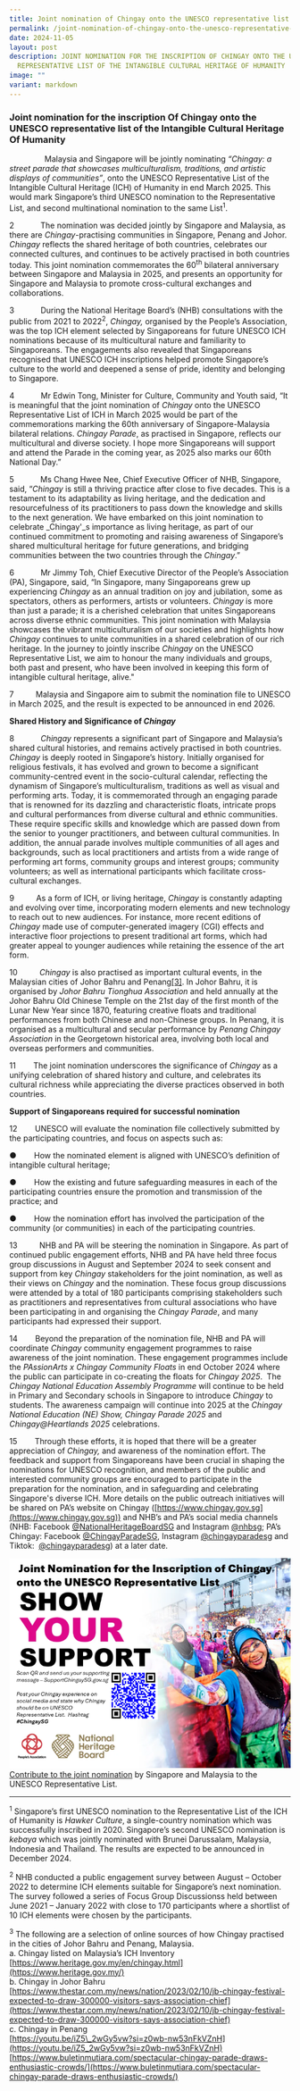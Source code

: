 ```yaml
---
title: Joint nomination of Chingay onto the UNESCO representative list of ICH
permalink: /joint-nomination-of-chingay-onto-the-unesco-representative-list-of-ich/
date: 2024-11-05
layout: post
description: JOINT NOMINATION FOR THE INSCRIPTION OF CHINGAY ONTO THE UNESCO
  REPRESENTATIVE LIST OF THE INTANGIBLE CULTURAL HERITAGE OF HUMANITY
image: ""
variant: markdown
---
```

<h3>Joint nomination for the inscription Of Chingay onto the UNESCO representative list of the Intangible Cultural Heritage Of Humanity</h3>

 &nbsp; &nbsp; &nbsp; &nbsp; &nbsp; &nbsp; &nbsp; &nbsp; Malaysia and Singapore will be jointly nominating *“Chingay: a street parade&nbsp;that showcases multiculturalism, traditions, and artistic displays of communities”*, onto the UNESCO Representative List of the Intangible Cultural Heritage (ICH) of Humanity in end March 2025. This would mark Singapore’s third UNESCO nomination to the Representative List, and second multinational nomination to the same List<sup>1</sup>.


2&nbsp;&nbsp;&nbsp;&nbsp;&nbsp;&nbsp;&nbsp;&nbsp;&nbsp;&nbsp;&nbsp; The nomination was decided jointly by Singapore and Malaysia, as there are *Chingay*-practising communities in Singapore, Penang and Johor. *Chingay* reflects the shared heritage of both countries, celebrates our connected cultures, and continues to be actively practised in both countries today. This joint nomination commemorates the 60<sup>th</sup> bilateral anniversary between Singapore and Malaysia in 2025, and presents an opportunity for Singapore and Malaysia to promote cross-cultural exchanges and collaborations.

3&nbsp;&nbsp;&nbsp;&nbsp;&nbsp;&nbsp;&nbsp;&nbsp;&nbsp;&nbsp;&nbsp; During the National Heritage Board’s (NHB) consultations with the public from 2021 to 2022<sup>2</sup>, *Chingay,* organised by the People’s Association, was the top ICH element selected by Singaporeans for future UNESCO ICH nominations because of its multicultural nature and familiarity to Singaporeans. The engagements also revealed that Singaporeans recognised that UNESCO ICH inscriptions helped promote Singapore’s culture to the world and deepened a sense of pride, identity and belonging to Singapore.

4&nbsp;&nbsp;&nbsp;&nbsp;&nbsp;&nbsp;&nbsp;&nbsp;&nbsp;&nbsp;&nbsp; Mr Edwin Tong, Minister for Culture, Community and Youth said, “It is meaningful that the joint nomination of _Chingay_ onto the UNESCO Representative List of ICH in March 2025 would be part of the commemorations marking the 60th anniversary of Singapore-Malaysia bilateral relations. _Chingay Parade_, as practised in Singapore, reflects our multicultural and diverse society. I hope more Singaporeans will support and attend the Parade in the coming year, as 2025 also marks our 60th National Day.”

5&nbsp;&nbsp;&nbsp;&nbsp;&nbsp;&nbsp;&nbsp;&nbsp;&nbsp;&nbsp;&nbsp; Ms Chang Hwee Nee, Chief Executive Officer of NHB, Singapore, said, “_Chingay_ is still a thriving practice after close to five decades. This is a testament to its adaptability as living heritage, and the dedication and resourcefulness of its practitioners to pass down the knowledge and skills to the next generation. We have embarked on this joint nomination to celebrate _Chingay'_s importance as living heritage, as part of our continued commitment to promoting and raising awareness of Singapore’s shared multicultural heritage for future generations, and bridging communities between the two countries through the _Chingay_.”

6&nbsp;&nbsp;&nbsp;&nbsp;&nbsp;&nbsp;&nbsp;&nbsp;&nbsp;&nbsp;&nbsp; Mr Jimmy Toh, Chief Executive Director of the People’s Association (PA), Singapore, said, “In Singapore, many Singaporeans grew up experiencing _Chingay_ as an annual tradition on joy and jubilation, some as spectators, others as performers, artists or volunteers. _Chingay_ is more than just a parade; it is a cherished celebration that unites Singaporeans across diverse ethnic communities. This joint nomination with Malaysia showcases the vibrant multiculturalism of our societies and highlights how _Chingay_ continues to unite communities in a shared celebration of our rich heritage. In the journey to jointly inscribe _Chingay_ on the UNESCO Representative List, we aim to honour the many individuals and groups, both past and present, who have been involved in keeping this form of intangible cultural heritage, alive."

7&nbsp;&nbsp;&nbsp;&nbsp;&nbsp;&nbsp;&nbsp;&nbsp;&nbsp; Malaysia and Singapore aim to submit the nomination file to UNESCO in March 2025, and the result is expected to be announced in end 2026.

**Shared History and Significance of *Chingay***

8&nbsp;&nbsp;&nbsp;&nbsp;&nbsp;&nbsp;&nbsp;&nbsp;&nbsp;&nbsp;&nbsp; _Chingay_ represents a significant part of Singapore and Malaysia’s shared cultural histories, and remains actively practised in both countries. _Chingay_ is deeply rooted in Singapore’s history. Initially organised for religious festivals, it has evolved and grown to become a significant community-centred event in the socio-cultural calendar, reflecting the dynamism of Singapore’s multiculturalism, traditions as well as visual and performing arts. Today, it is commemorated through an engaging parade that is renowned for its dazzling and characteristic floats, intricate props and cultural performances from diverse cultural and ethnic communities. These require specific skills and knowledge which are passed down from the senior to younger practitioners, and between cultural communities. In addition, the annual parade involves multiple communities of all ages and backgrounds, such as local practitioners and artists from a wide range of performing art forms, community groups and interest groups; community volunteers; as well as international participants which facilitate cross-cultural exchanges.

9&nbsp;&nbsp;&nbsp;&nbsp;&nbsp;&nbsp;&nbsp;&nbsp;&nbsp; As a form of ICH, or living heritage, _Chingay_ is constantly adapting and evolving over time, incorporating modern elements and new technology to reach out to new audiences. For instance, more recent editions of _Chingay_ made use of computer-generated imagery (CGI) effects and interactive floor projections to present traditional art forms, which had greater appeal to younger audiences while retaining the essence of the art form.

10&nbsp;&nbsp;&nbsp;&nbsp;&nbsp;&nbsp;&nbsp;&nbsp;&nbsp; _Chingay_ is also practised as important cultural events, in the Malaysian cities of Johor Bahru and Penang[\[3\]](#_ftn3). In Johor Bahru, it is organised by _Johor Bahru Tionghua Association_ and held annually at the Johor Bahru Old Chinese Temple on the 21st day of the first month of the Lunar New Year since 1870, featuring creative floats and traditional performances from both Chinese and non-Chinese groups. In Penang, it is organised as a multicultural and secular performance by _Penang Chingay Association_ in the Georgetown historical area, involving both local and overseas performers and communities.

11&nbsp;&nbsp;&nbsp;&nbsp;&nbsp;&nbsp;&nbsp; The joint nomination underscores the significance of _Chingay_ as a unifying celebration of shared history and culture, and celebrates its cultural richness while appreciating the diverse practices observed in both countries.

**Support of Singaporeans required for successful nomination**

12&nbsp;&nbsp;&nbsp;&nbsp;&nbsp;&nbsp;&nbsp; UNESCO will evaluate the nomination file collectively submitted by the participating countries, and focus on aspects such as:

●&nbsp;&nbsp;&nbsp;&nbsp;&nbsp;&nbsp;&nbsp; How the nominated element is aligned with UNESCO’s definition of intangible cultural heritage;

●&nbsp;&nbsp;&nbsp;&nbsp;&nbsp;&nbsp;&nbsp; How the existing and future safeguarding measures in each of the participating countries ensure the promotion and transmission of the practice; and

●&nbsp;&nbsp;&nbsp;&nbsp;&nbsp;&nbsp;&nbsp; How the nomination effort has involved the participation of the community (or communities) in each of the participating countries.

13&nbsp;&nbsp;&nbsp;&nbsp;&nbsp;&nbsp;&nbsp;&nbsp;&nbsp; NHB and PA will be steering the nomination in Singapore. As part of continued public engagement efforts, NHB and PA have held three focus group discussions in August and September 2024 to seek consent and support from key *Chingay* stakeholders for the joint nomination, as well as their views on *Chingay* and the nomination. These focus group discussions were attended by a total of 180 participants comprising stakeholders such as practitioners and representatives from cultural associations who have been participating in and organising the *Chingay Parade*, and many participants had expressed their support.

14&nbsp;&nbsp;&nbsp;&nbsp;&nbsp;&nbsp;&nbsp; Beyond the preparation of the nomination file, NHB and PA will coordinate *Chingay* community engagement programmes to raise awareness of the joint nomination. These engagement programmes include the *PAssionArts x Chingay Community Floats* in end October 2024 where the public can participate in co-creating the floats for *Chingay 2025*.&nbsp; The *Chingay National Education Assembly Programme* will continue to be held in Primary and Secondary schools in Singapore to introduce *Chingay* to students. The awareness campaign will continue into 2025 at the *Chingay National Education (NE) Show, Chingay Parade 2025* and *Chingay@Heartlands 2025* celebrations. &nbsp;

15&nbsp;&nbsp;&nbsp;&nbsp;&nbsp;&nbsp;&nbsp; Through these efforts, it is hoped that there will be a greater appreciation of *Chingay,* and awareness of the nomination effort. The feedback and support from Singaporeans have been crucial in shaping the nominations for UNESCO recognition, and members of the public and interested community groups are encouraged to participate in the preparation for the nomination, and in safeguarding and celebrating Singapore's diverse ICH. More details on the public outreach initiatives will be shared on PA’s website on Chingay ([https://www.chingay.gov.sg](https://www.chingay.gov.sg)) and NHB’s and PA’s social media channels (NHB: Facebook [@NationalHeritageBoardSG](https://www.facebook.com/NationalHeritageBoardSG/) and Instagram [@nhbsg](https://www.instagram.com/NHB_SG/); PA’s Chingay: Facebook [@ChingayParadeSG](https://www.facebook.com/chingayparadesg), Instagram [@chingayparadesg](https://www.instagram.com/chingayparadesg/) and Tiktok:&nbsp; [@chingayparadesg](https://www.tiktok.com/@chingayparadesg)) at a later date.

![chingay unesco nomination](/images/NewsRoom/chingay_nomination.png)
[Contribute to the joint nomination](https://supportchingaysg.gov.sg/?utm\_source=pawebsite&amp;utm\_medium=referral) by Singapore and Malaysia to the UNESCO Representative List.

* * *

<sup>1</sup> Singapore’s first UNESCO nomination to the Representative List of the ICH of Humanity is _Hawker Culture_, a single-country nomination which was successfully inscribed in 2020. Singapore’s second UNESCO nomination is _kebaya_ which was jointly nominated with Brunei Darussalam, Malaysia, Indonesia and Thailand. The results are expected to be announced in December 2024.

<sup>2</sup> NHB conducted a public engagement survey between August – October 2022 to determine ICH elements suitable for Singapore’s next nomination. The survey followed a series of Focus Group Discussionss held between June 2021 – January 2022 with close to 170 participants where a shortlist of 10 ICH elements were chosen by the participants.

<sup>3</sup> The following are a selection of online sources of how Chingay practised in the cities of Johor Bahru and Penang, Malaysia.
<br>
a. Chingay listed on Malaysia’s ICH Inventory [https://www.heritage.gov.my/en/chingay.html](https://www.heritage.gov.my/)
<br>
b. Chingay in Johor Bahru
<br>
[https://www.thestar.com.my/news/nation/2023/02/10/jb-chingay-festival-expected-to-draw-300000-visitors-says-association-chief](https://www.thestar.com.my/news/nation/2023/02/10/jb-chingay-festival-expected-to-draw-300000-visitors-says-association-chief)
<br>
c. Chingay in Penang
<br>
[https://youtu.be/iZ5\_2wGy5vw?si=z0wb-nw53nFkVZnH](https://youtu.be/iZ5_2wGy5vw?si=z0wb-nw53nFkVZnH)
<br>
[https://www.buletinmutiara.com/spectacular-chingay-parade-draws-enthusiastic-crowds/](https://www.buletinmutiara.com/spectacular-chingay-parade-draws-enthusiastic-crowds/)